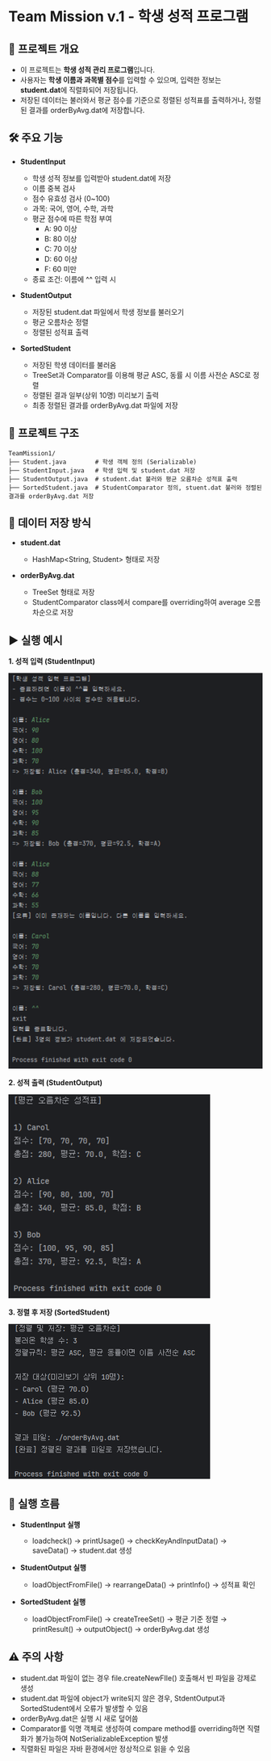 # Team Mission v.1 - 학생 성적 프로그램

## 📌 프로젝트 개요

- 이 프로젝트는 **학생 성적 관리 프로그램**입니다. 
- 사용자는 **학생 이름과 과목별 점수**를 입력할 수 있으며, 입력한 정보는 **student.dat**에 직렬화되어 저장됩니다.
- 저장된 데이터는 불러와서 평균 점수를 기준으로 정렬된 성적표를 출력하거나, 정렬된 결과를 orderByAvg.dat에
저장합니다.

## 🛠 주요 기능

- **StudentInput** 
  - 학생 성적 정보를 입력받아 student.dat에 저장
  - 이름 중복 검사
  - 점수 유효성 검사 (0~100)
  - 과목: 국어, 영어, 수학, 과학
  - 평균 점수에 따른 학점 부여
    - A: 90 이상
    - B: 80 이상
    - C: 70 이상
    - D: 60 이상
    - F: 60 미만
  - 종료 조건: 이름에 ^^ 입력 시
  

- **StudentOutput** 
  - 저장된 student.dat 파일에서 학생 정보를 불러오기
  - 평균 오름차순 정렬
  - 정렬된 성적표 출력
  

- **SortedStudent**
  - 저장된 학생 데이터를 불러옴
  - TreeSet과 Comparator를 이용해 평균 ASC, 동률 시 이름 사전순 ASC로 정렬
  - 정렬된 결과 일부(상위 10명) 미리보기 출력
  - 최종 정렬된 결과를 orderByAvg.dat 파일에 저장


## 📂 프로젝트 구조
```
TeamMission1/
├── Student.java        # 학생 객체 정의 (Serializable)
├── StudentInput.java   # 학생 입력 및 student.dat 저장
├── StudentOutput.java  # student.dat 불러와 평균 오름차순 성적표 출력
├── SortedStudent.java  # StudentComparator 정의, stuent.dat 불러와 정렬된 결과를 orderByAvg.dat 저장
```

## 💾 데이터 저장 방식

- **student.dat**
    - HashMap<String, Student> 형태로 저장

- **orderByAvg.dat**
    - TreeSet<Student> 형태로 저장 
    - StudentComparator class에서 compare를 overriding하여 average 오름차순으로 저장

## ▶ 실행 예시

**1. 성적 입력 (StudentInput)**

<img src="./images/img1.png" alt ="input" width="700"/>

**2. 성적 출력 (StudentOutput)**

<img src="./images/img2.png" alt ="output" width="400"/>

**3. 정렬 후 저장 (SortedStudent)**

<img src="./images/img3.png" alt ="sorted" width="400"/>

## 🚀 실행 흐름

- **StudentInput 실행**
  - loadcheck() → printUsage() → checkKeyAndInputData() → saveData() → student.dat 생성

- **StudentOutput 실행** 
  - loadObjectFromFile() → rearrangeData() → printInfo() → 성적표 확인

- **SortedStudent 실행**
  - loadObjectFromFile() → createTreeSet() → 평균 기준 정렬 → printResult() → outputObject() → orderByAvg.dat 생성

## ⚠️ 주의 사항

- student.dat 파일이 없는 경우 file.createNewFIle() 호출해서 빈 파일을 강제로 생성
- student.dat 파일에 object가 write되지 않은 경우, StdentOutput과 SortedStudent에서 오류가 발생할 수 있음
- orderByAvg.dat은 실행 시 새로 덮어씀
- Comparator를 익명 객체로 생성하여 compare method를 overriding하면 직렬화가 불가능하여 NotSerializableException 발생
- 직렬화된 파일은 자바 환경에서만 정상적으로 읽을 수 있음

